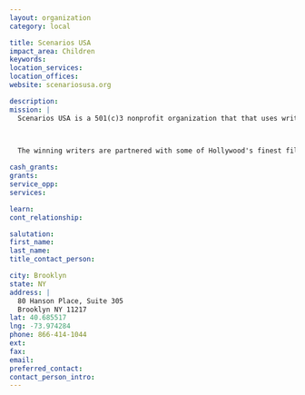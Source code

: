 ```yaml
---
layout: organization
category: local

title: Scenarios USA
impact_area: Children
keywords: 
location_services: 
location_offices: 
website: scenariosusa.org

description: 
mission: |
  Scenarios USA is a 501(c)3 nonprofit organization that that uses writing and filmmaking to foster youth leadership, advocacy and self-expression in under-served teens. Scenarios USA asks teens to write about the issues that shape their lives for the annual "What's the REAL DEAL?" writing contest, and thousands have responded with their raw and revealing insights.

  

  The winning writers are partnered with some of Hollywood's finest filmmakers to transform their stories into award-winning short films. 15 million people a year watch the Scenarios USA films at film festivals, on television and in high schools nationwide. Scenarios USA believes that by valuing youth and listening to their opinions we can have an impact on promoting healthy relationships and empowering a generation of engaged citizens.

cash_grants: 
grants: 
service_opp: 
services: 

learn: 
cont_relationship: 

salutation: 
first_name: 
last_name: 
title_contact_person: 

city: Brooklyn
state: NY
address: |
  80 Hanson Place, Suite 305  
  Brooklyn NY 11217
lat: 40.685517
lng: -73.974284
phone: 866-414-1044
ext: 
fax: 
email: 
preferred_contact: 
contact_person_intro: 
---
```

